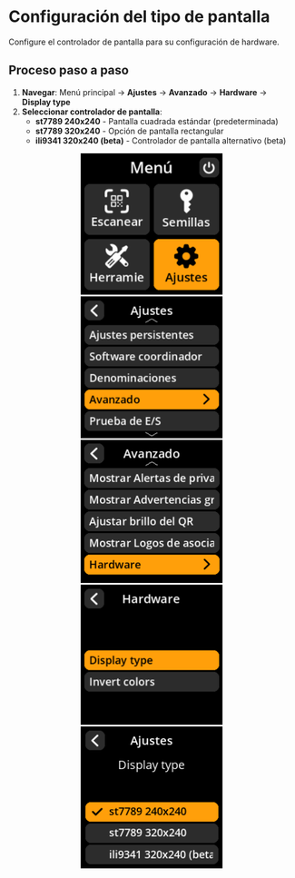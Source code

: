 # Configuración del tipo de pantalla

Configure el controlador de pantalla para su configuración de hardware.

## Proceso paso a paso

1. **Navegar**: Menú principal → **Ajustes** → **Avanzado** → **Hardware** → **Display type**
2. **Seleccionar controlador de pantalla**:
     - **st7789 240x240** - Pantalla cuadrada estándar (predeterminada)
     - **st7789 320x240** - Opción de pantalla rectangular
     - **ili9341 320x240 (beta)** - Controlador de pantalla alternativo (beta)

<div align="center">
     <img src="images/HomeScreenSettingsSelectView.png" alt="Menú de selección de ajustes" width="250"/>
</div>

<div align="center">
     <img src="images/SettingsMainMenuAdvancedSelectView.png" alt="Menú de selección avanzada" width="250"/>
</div>

<div align="center">
     <img src="images/HardwareSelectView.png" alt="Menú de selección de hardware" width="250"/>
</div>

<div align="center">
     <img src="images/DisplayTypeSelectView.png" alt="Menú de selección de tipo de pantalla" width="250"/>
</div>

<div align="center">
     <img src="images/SettingsEntryUpdateSelectionView_display_config.png" alt="Configuración del tipo de pantalla" width="250"/>
</div>
